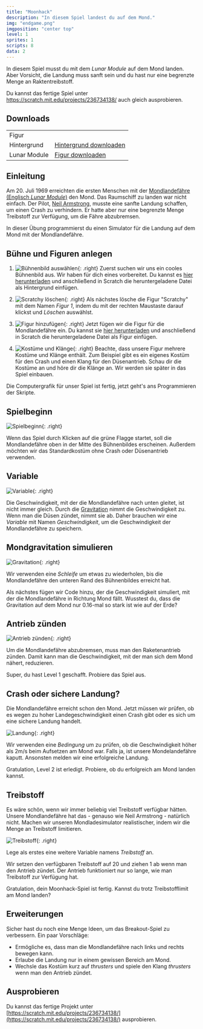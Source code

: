 ```yaml
---
title: "Moonhack"
description: "In diesem Spiel landest du auf dem Mond."
img: "endgame.png"
imgposition: "center top"
level: 1
sprites: 1
scripts: 8
data: 2
---
```


In diesem Spiel musst du mit dem <em>Lunar Module</em> auf dem Mond landen. Aber Vorsicht, die Landung muss sanft sein und du hast nur eine begrenzte Menge an Raktentreibstoff.

Du kannst das fertige Spiel unter <a href="https://scratch.mit.edu/projects/236734138/" target="_blank">https://scratch.mit.edu/projects/236734138/</a> auch gleich ausprobieren.

## Downloads

<table class="table sushi-overview">
	<tr class="subtitle">
		<td>Figur</td>
		<td></td>
	</tr>
	<tr>
		<td>Hintergrund</td>
		<td><a href="backdrop1.png">Hintergrund downloaden</a></td>
	</tr>
	<tr>
		<td>Lunar Module</td>
		<td><a href="Lunar_Module.sprite2">Figur downloaden</a></td>
	</tr>
</table>

## Einleitung

Am 20. Juli 1969 erreichten die ersten Menschen mit der [Mondlandefähre (Englisch *Lunar Module*)](https://de.wikipedia.org/wiki/Mondlandef%C3%A4hre) den Mond. Das Raumschiff zu landen war nicht einfach. Der Pilot, [Neil Armstrong](https://de.wikipedia.org/wiki/Neil_Armstrong), musste eine sanfte Landung schaffen, um einen Crash zu verhindern. Er hatte aber nur eine begrenzte Menge Treibstoff zur Verfügung, um die Fähre abzubremsen.

In dieser Übung programmierst du einen Simulator für die Landung auf dem Mond mit der Mondlandefähre.

## Bühne und Figuren anlegen

1. ![Bühnenbild auswählen](buehnenbild.png){: .right}
Zuerst suchen wir uns ein cooles Bühnenbild aus. Wir haben für dich eines vorbereitet. Du kannst es [hier herunterladen](backdrop1.png) und anschließend in Scratch die heruntergeladene Datei als Hintergrund einfügen.

2. ![Scratchy löschen](scratchy-loeschen.png){: .right}
Als nächstes lösche die Figur "Scratchy" mit dem Namen *Figur 1*, indem du mit der rechten Maustaste darauf klickst und *Löschen* auswählst.

3. ![Figur hinzufügen](figur.png){: .right}
Jetzt fügen wir die Figur für die Mondlandefähre ein. Du kannst sie [hier herunterladen](Lunar_Module.sprite2) und anschließend in Scratch die heruntergeladene Datei als Figur einfügen.

4. ![Kostüme und Klänge](kostueme-klaenge.png){: .right}
Beachte, dass unsere Figur mehrere Kostüme und Klänge enthält. Zum Beispiel gibt es ein eigenes Kostüm für den Crash und einen Klang für den Düsenantrieb. Schau dir die Kostüme an und höre dir die Klänge an. Wir werden sie später in das Spiel einbauen.

Die Computergrafik für unser Spiel ist fertig, jetzt geht's ans Programmieren der Skripte.

## Spielbeginn

![Spielbeginn](spielbeginn.png){: .right}

Wenn das Spiel durch Klicken auf die grüne Flagge startet, soll die Mondlandefähre oben in der Mitte des Bühnenbildes erscheinen. Außerdem möchten wir das Standardkostüm ohne Crash oder Düsenantrieb verwenden.

## Variable

![Variable](variable.png){: .right}

Die Geschwindigkeit, mit der die Mondlandefähre nach unten gleitet, ist nicht immer gleich. Durch die [Gravitation](https://de.wikipedia.org/wiki/Gravitation) nimmt die Geschwindigkeit zu. Wenn man die Düsen zündet, nimmt sie ab. Daher brauchen wir eine *Variable* mit Namen *Geschwindigkeit*, um die Geschwindigkeit der Mondlandefähre zu speichern.

## Mondgravitation simulieren

![Gravitation](gravitation.png){: .right}

Wir verwenden eine *Schleife* um etwas zu wiederholen, bis die Mondlandefähre den unteren Rand des Bühnenbildes erreicht hat.<br/>

Als nächstes fügen wir Code hinzu, der die Geschwindigkeit simuliert, mit der die Mondlandefähre in Richtung Mond fällt. Wusstest du, dass die Gravitation auf dem Mond nur 0.16-mal so stark ist wie auf der Erde?

## Antrieb zünden

![Antrieb zünden](antrieb-zuenden.png){: .right}

Um die Mondlandefähre abzubremsen, muss man den Raketenantrieb zünden. Damit kann man die Geschwindigkeit, mit der man sich dem Mond nähert, reduzieren.

Super, du hast Level 1 geschafft. Probiere das Spiel aus.

## Crash oder sichere Landung?

Die Mondlandefähre erreicht schon den Mond. Jetzt müssen wir prüfen, ob es wegen zu hoher Landegeschwindigkeit einen Crash gibt oder es sich um eine sichere Landung handelt.

![Landung](landung.png){: .right}

Wir verwenden eine *Bedingung* um zu prüfen, ob die Geschwindigkeit höher als 2m/s beim Aufsetzen am Mond war. Falls ja, ist unsere Mondelandefähre kaputt. Ansonsten melden wir eine erfolgreiche Landung.

Gratulation, Level 2 ist erledigt. Probiere, ob du erfolgreich am Mond landen kannst.

## Treibstoff

Es wäre schön, wenn wir immer beliebig viel Treibstoff verfügbar hätten. Unsere Mondlandefähre hat das - genauso wie Neil Armstrong - natürlich nicht. Machen wir unseren Mondladesimulator realistischer, indem wir die Menge an Treibstoff limitieren.

![Treibstoff](treibstoff.png){: .right}

Lege als erstes eine weitere Variable namens *Treibstoff* an.<br/>

Wir setzen den verfügbaren Treibstoff auf 20 und ziehen 1 ab wenn man den Antrieb zündet. Der Antrieb funktioniert nur so lange, wie man Treibstoff zur Verfügung hat.

Gratulation, dein Moonhack-Spiel ist fertig. Kannst du trotz Treibstofflimit am Mond landen?

## Erweiterungen

Sicher hast du noch eine Menge Ideen, um das Breakout-Spiel zu verbessern. Ein paar Vorschläge:

* Ermögliche es, dass man die Mondlandefähre nach links und rechts bewegen kann.
* Erlaube die Landung nur in einem gewissen Bereich am Mond.
* Wechsle das Kostüm kurz auf *thrusters* und spiele den Klang *thrusters* wenn man den Antrieb zündet.

## Ausprobieren

Du kannst das fertige Projekt unter [https://scratch.mit.edu/projects/236734138/](https://scratch.mit.edu/projects/236734138/) ausprobieren.
